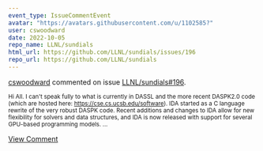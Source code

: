 ```yaml
---
event_type: IssueCommentEvent
avatar: "https://avatars.githubusercontent.com/u/1102585?"
user: cswoodward
date: 2022-10-05
repo_name: LLNL/sundials
html_url: https://github.com/LLNL/sundials/issues/196
repo_url: https://github.com/LLNL/sundials
---
```


<a href='https://github.com/cswoodward' target='_blank'>cswoodward</a> commented on issue <a href='https://github.com/LLNL/sundials/issues/196' target='_blank'>LLNL/sundials#196</a>.

<small>Hi All.  I can't speak fully to what is currently in DASSL and the more recent DASPK2.0 code (which are hosted here: https://cse.cs.ucsb.edu/software).  IDA started as a C language rewrite of the very robust DASPK code.  Recent additions and changes to IDA allow for new flexibility for solvers and data structures, and IDA is now released with support for several GPU-based programming models. ...</small>

<a href='https://github.com/LLNL/sundials/issues/196' target='_blank'>View Comment</a>
